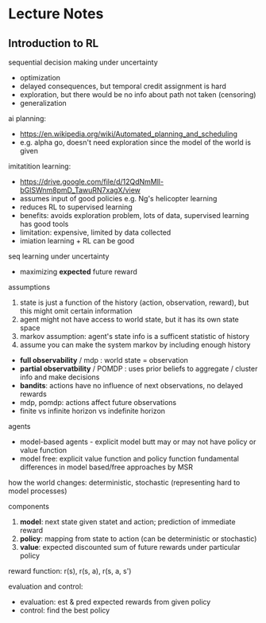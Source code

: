 # Lecture Notes

## Introduction to RL

sequential decision making under uncertainty
- optimization
- delayed consequences, but temporal credit assignment is hard
- exploration, but there would be no info about path not taken (censoring)
- generalization

ai planning:
- https://en.wikipedia.org/wiki/Automated_planning_and_scheduling
- e.g. alpha go, doesn't need exploration since the model of the world is given

imitatition learning:
- https://drive.google.com/file/d/12QdNmMll-bGlSWnm8pmD_TawuRN7xagX/view
- assumes input of good policies e.g. Ng's helicopter learning
- reduces RL to supervised learning
- benefits: avoids exploration problem, lots of data, supervised learning has good tools
- limitation: expensive, limited by data collected
- imiation learning + RL can be good

seq learning under uncertainty
- maximizing **expected** future reward

assumptions
1. state is just a function of the history (action, observation, reward), but this might omit certain information
2. agent might not have access to world state, but it has its own state space
3. markov assumption: agent's state info is a sufficent statistic of history
4. assume you can make the system markov by including enough history

- **full observability** / mdp : world state = observation
- **partial observatbility** / POMDP : uses prior beliefs to aggregate / cluster info and make decisions
- **bandits**: actions have no influence of next observations, no delayed rewards
- mdp, pomdp: actions affect future observations
- finite vs infinite horizon vs indefinite horizon

agents
- model-based agents - explicit model butt may or may not have policy or value function
- model free: explicit value function and policy function
fundamental differences in model based/free approaches by MSR

how the world changes: deterministic, stochastic (representing hard to model processes)

components
1. **model**: next state given statet and action; prediction of immediate reward
2. **policy**: mapping from state to action (can be deterministic or stochastic)
3. **value**: expected discounted sum of future rewards under particular policy

reward function:
r(s), r(s, a), r(s, a, s')

evaluation and control:
- evaluation: est & pred expected rewards from given policy
- control: find the best policy





